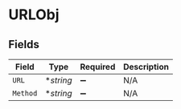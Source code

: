 # URLObj


## Fields

| Field              | Type               | Required           | Description        |
| ------------------ | ------------------ | ------------------ | ------------------ |
| `URL`              | **string*          | :heavy_minus_sign: | N/A                |
| `Method`           | **string*          | :heavy_minus_sign: | N/A                |